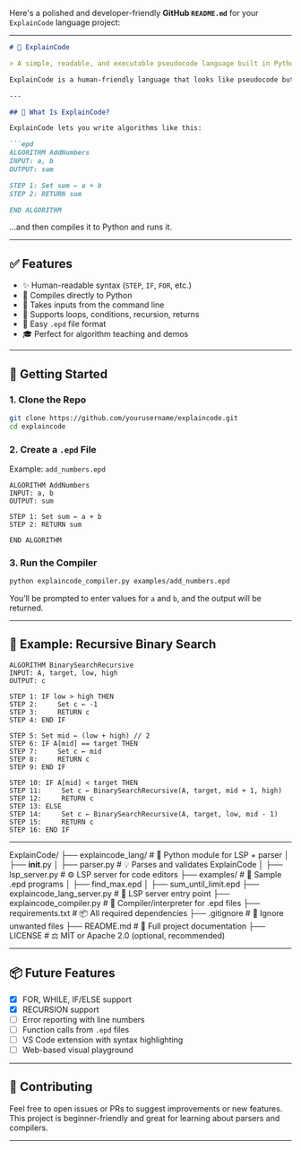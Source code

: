 Here's a polished and developer-friendly **GitHub `README.md`** for your `ExplainCode` language project:

---

````markdown
# 🧠 ExplainCode

> A simple, readable, and executable pseudocode language built in Python.

ExplainCode is a human-friendly language that looks like pseudocode but runs like real Python. It’s designed for students, educators, and developers who want to express logic in clean, readable steps—without getting bogged down by syntax.

---

## 📂 What Is ExplainCode?

ExplainCode lets you write algorithms like this:

```epd
ALGORITHM AddNumbers
INPUT: a, b
OUTPUT: sum

STEP 1: Set sum ← a + b
STEP 2: RETURN sum

END ALGORITHM
````

…and then compiles it to Python and runs it.

---

## ✅ Features

* ✨ Human-readable syntax (`STEP`, `IF`, `FOR`, etc.)
* 🐍 Compiles directly to Python
* 🧪 Takes inputs from the command line
* 🔁 Supports loops, conditions, recursion, returns
* 📄 Easy `.epd` file format
* 🎓 Perfect for algorithm teaching and demos

---

## 🚀 Getting Started

### 1. Clone the Repo

```bash
git clone https://github.com/yourusername/explaincode.git
cd explaincode
```

### 2. Create a `.epd` File

Example: `add_numbers.epd`

```epd
ALGORITHM AddNumbers
INPUT: a, b
OUTPUT: sum

STEP 1: Set sum ← a + b
STEP 2: RETURN sum

END ALGORITHM
```

### 3. Run the Compiler

```bash
python explaincode_compiler.py examples/add_numbers.epd
```

You’ll be prompted to enter values for `a` and `b`, and the output will be returned.

---

## 🧠 Example: Recursive Binary Search

```epd
ALGORITHM BinarySearchRecursive
INPUT: A, target, low, high
OUTPUT: c

STEP 1: IF low > high THEN
STEP 2:     Set c ← -1
STEP 3:     RETURN c
STEP 4: END IF

STEP 5: Set mid ← (low + high) // 2
STEP 6: IF A[mid] == target THEN
STEP 7:     Set c ← mid
STEP 8:     RETURN c
STEP 9: END IF

STEP 10: IF A[mid] < target THEN
STEP 11:     Set c ← BinarySearchRecursive(A, target, mid + 1, high)
STEP 12:     RETURN c
STEP 13: ELSE
STEP 14:     Set c ← BinarySearchRecursive(A, target, low, mid - 1)
STEP 15:     RETURN c
STEP 16: END IF
```

---

ExplainCode/
├── explaincode_lang/                  # 🔁 Python module for LSP + parser
│   ├── __init__.py
│   ├── parser.py                      # 💡 Parses and validates ExplainCode
│   ├── lsp_server.py                  # ⚙️ LSP server for code editors
├── examples/                          # 📂 Sample .epd programs
│   ├── find_max.epd
│   ├── sum_until_limit.epd
├── explaincode_lang_server.py        # 🎯 LSP server entry point
├── explaincode_compiler.py           # 🧠 Compiler/interpreter for .epd files
├── requirements.txt                  # 📦 All required dependencies
├── .gitignore                        # 🙈 Ignore unwanted files
├── README.md                         # 📘 Full project documentation
├── LICENSE                           # ⚖️ MIT or Apache 2.0 (optional, recommended)

---

## 📦 Future Features

* [x] FOR, WHILE, IF/ELSE support
* [x] RECURSION support
* [ ] Error reporting with line numbers
* [ ] Function calls from `.epd` files
* [ ] VS Code extension with syntax highlighting
* [ ] Web-based visual playground

---

## 🙌 Contributing

Feel free to open issues or PRs to suggest improvements or new features. This project is beginner-friendly and great for learning about parsers and compilers.

---
